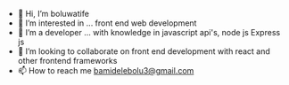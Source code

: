 - 👋 Hi, I’m boluwatife 
- 👀 I’m interested in ...  front end web development 
- 🌱 I’m a developer ... with knowledge in javascript api's, node js Express js 
- 💞️ I’m looking to collaborate on front end development with react and other frontend frameworks
- 📫 How to reach me bamidelebolu3@gmail.com

<!---
boluwatife234/boluwatife234 is a ✨ special ✨ repository because its `README.md` (this file) appears on your GitHub profile.
You can click the Preview link to take a look at your changes.
--->
